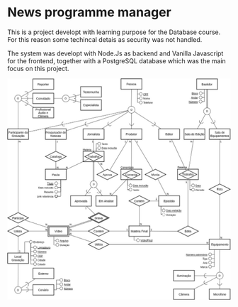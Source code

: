 # News programme manager

This is a project developt with learning purpose for the Database course. For this reason some techincal detais as security was not handled. 

The system was developt with Node.Js as backend and Vanilla Javascript for the frontend, together with a PostgreSQL database which was the main focus on this project. 

<img src="https://github.com/FbFDestro/gerenciadorJornal/blob/master/MER.jpg?raw=true" />




